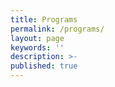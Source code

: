```yaml
---
title: Programs
permalink: /programs/
layout: page
keywords: ''
description: >- 
published: true
---
```

